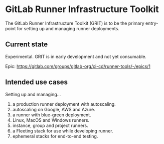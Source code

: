 # GitLab Runner Infrastructure Toolkit

The GitLab Runner Infrastructure Toolkit (GRIT) is to be the primary entry-point for setting up and managing runner deployments.

## Current state

Experimental. GRIT is in early development and not yet consumable.

Epic: https://gitlab.com/groups/gitlab-org/ci-cd/runner-tools/-/epics/1

## Intended use cases

Setting up and managing...
1. a production runner deployment with autoscaling.
2. autoscaling on Google, AWS and Azure.
3. a runner with blue-green deployment.
4. Linux, MacOS and Windows runners.
5. instance, group and project runners.
6. a Fleeting stack for use while developing runner.
7. ephemeral stacks for end-to-end testing.
